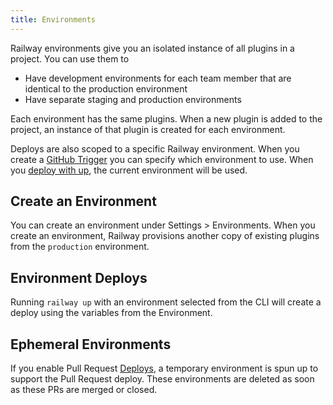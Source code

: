 ```yaml
---
title: Environments
---
```


Railway environments give you an isolated instance of all plugins in a project.
You can use them to

- Have development environments for each team member that are identical to the
  production environment
- Have separate staging and production environments

Each environment has the same plugins. When a new plugin is added to the
project, an instance of that plugin is created for each environment.

Deploys are also scoped to a specific Railway environment. When you create a [GitHub Trigger](deploy/github-triggers) you can specify which environment to use. When you [deploy with up](deploy/railway-up), the current environment will be used.

## Create an Environment

You can create an environment under Settings > Environments. When you create an environment, Railway provisions another copy of existing plugins from the `production` environment.

<NextImage  src="/images/create-env.png" 
            alt="Screenshot of Environments Page"
            layout="responsive"
            width={1082} 
            height={733}
            quality={80} />

## Environment Deploys

Running `railway up` with an environment selected from the CLI will create a deploy using the variables from the Environment. 

## Ephemeral Environments

If you enable Pull Request [Deploys](deploy/deployments.md), a temporary environment is spun up to support the Pull Request deploy. These environments are deleted as soon as these PRs are merged or closed.

